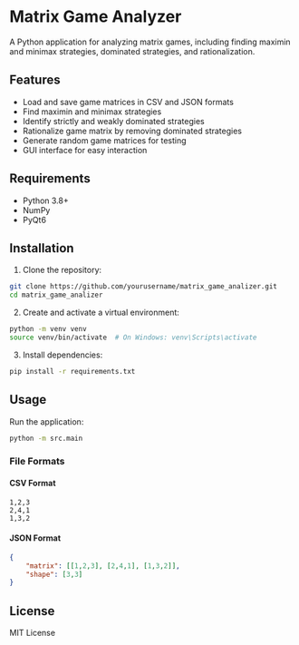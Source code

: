 # Matrix Game Analyzer

A Python application for analyzing matrix games, including finding maximin and minimax strategies, dominated strategies, and rationalization.

## Features

- Load and save game matrices in CSV and JSON formats
- Find maximin and minimax strategies
- Identify strictly and weakly dominated strategies
- Rationalize game matrix by removing dominated strategies
- Generate random game matrices for testing
- GUI interface for easy interaction

## Requirements

- Python 3.8+
- NumPy
- PyQt6

## Installation

1. Clone the repository:
```bash
git clone https://github.com/yourusername/matrix_game_analizer.git
cd matrix_game_analizer
```

2. Create and activate a virtual environment:
```bash
python -m venv venv
source venv/bin/activate  # On Windows: venv\Scripts\activate
```

3. Install dependencies:
```bash
pip install -r requirements.txt
```

## Usage

Run the application:
```bash
python -m src.main
```

### File Formats

#### CSV Format
```
1,2,3
2,4,1
1,3,2
```

#### JSON Format
```json
{
    "matrix": [[1,2,3], [2,4,1], [1,3,2]],
    "shape": [3,3]
}
```

## License

MIT License 